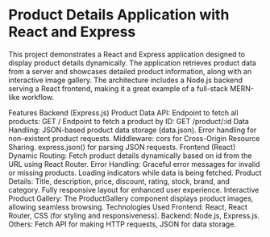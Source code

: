 # Product Details Application with React and Express
This project demonstrates a React and Express application designed to display product details dynamically. The application retrieves product data from a server and showcases detailed product information, along with an interactive image gallery. The architecture includes a Node.js backend serving a React frontend, making it a great example of a full-stack MERN-like workflow.

Features
Backend (Express.js)
Product Data API:
Endpoint to fetch all products: GET /
Endpoint to fetch a product by ID: GET /product/:id
Data Handling:
JSON-based product data storage (data.json).
Error handling for non-existent product requests.
Middleware:
cors for Cross-Origin Resource Sharing.
express.json() for parsing JSON requests.
Frontend (React)
Dynamic Routing:
Fetch product details dynamically based on id from the URL using React Router.
Error Handling:
Graceful error messages for invalid or missing products.
Loading indicators while data is being fetched.
Product Details:
Title, description, price, discount, rating, stock, brand, and category.
Fully responsive layout for enhanced user experience.
Interactive Product Gallery:
The ProductGallery component displays product images, allowing seamless browsing.
Technologies Used
Frontend: React, React Router, CSS (for styling and responsiveness).
Backend: Node.js, Express.js.
Others: Fetch API for making HTTP requests, JSON for data storage.
